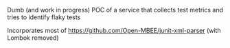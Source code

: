 Dumb (and work in progress) POC of a service that collects test metrics and
tries to identify flaky tests

Incorporates most of https://github.com/Open-MBEE/junit-xml-parser (with
Lombok removed) 
